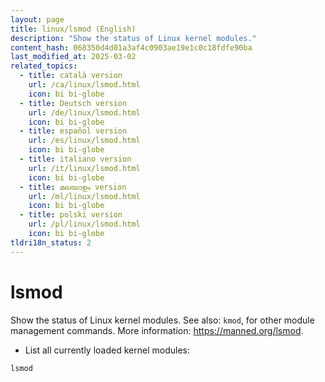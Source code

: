 ```yaml
---
layout: page
title: linux/lsmod (English)
description: "Show the status of Linux kernel modules."
content_hash: 068350d4d01a3af4c0903ae19e1c0c18fdfe90ba
last_modified_at: 2025-03-02
related_topics:
  - title: català version
    url: /ca/linux/lsmod.html
    icon: bi bi-globe
  - title: Deutsch version
    url: /de/linux/lsmod.html
    icon: bi bi-globe
  - title: español version
    url: /es/linux/lsmod.html
    icon: bi bi-globe
  - title: italiano version
    url: /it/linux/lsmod.html
    icon: bi bi-globe
  - title: മലയാളം version
    url: /ml/linux/lsmod.html
    icon: bi bi-globe
  - title: polski version
    url: /pl/linux/lsmod.html
    icon: bi bi-globe
tldri18n_status: 2
---
```

# lsmod

Show the status of Linux kernel modules.
See also: `kmod`, for other module management commands.
More information: <https://manned.org/lsmod>.

- List all currently loaded kernel modules:

`lsmod`
